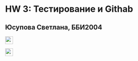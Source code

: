 
# HW 3: Тестирование и Githab
## Юсупова Светлана, ББИ2004

[<img src="https://s18955.pcdn.co/wp-content/uploads/2018/02/github.png" width="25"/>](https://github.com/SvetlanaYusupova/TZ-3/blob/main/.github/workflows/1.yml)

[<img src="https://s18955.pcdn.co/wp-content/uploads/2018/02/github.png" width="25"/>](https://rawcdn.githack.com/SvetlanaYusupova/TZ-3/b03f40f5c332275171570880f10bbd30792724bc/.github/workflows/1.yml)
